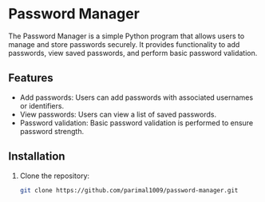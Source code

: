 # Password Manager

The Password Manager is a simple Python program that allows users to manage and store passwords securely. It provides functionality to add passwords, view saved passwords, and perform basic password validation.

## Features

- Add passwords: Users can add passwords with associated usernames or identifiers.
- View passwords: Users can view a list of saved passwords.
- Password validation: Basic password validation is performed to ensure password strength.

## Installation

1. Clone the repository:

   ```bash
   git clone https://github.com/parimal1009/password-manager.git